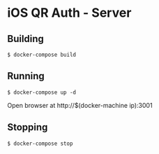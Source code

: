 iOS QR Auth - Server
====================

Building
--------

    $ docker-compose build

Running
-------

    $ docker-compose up -d

Open browser at http://$(docker-machine ip):3001

Stopping
--------

    $ docker-compose stop
